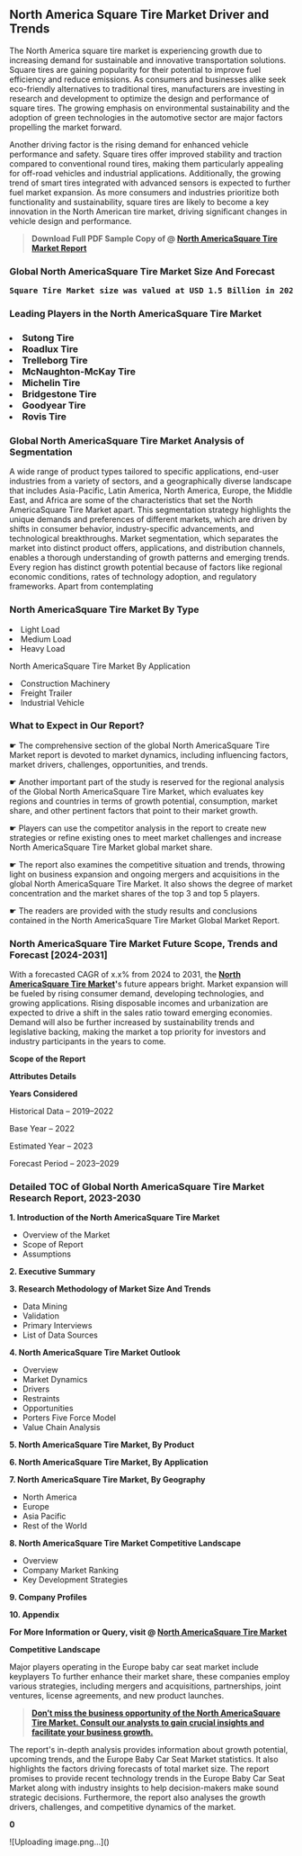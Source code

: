 <p> <h2>North America Square Tire Market Driver and Trends</h2><p>The North America square tire market is experiencing growth due to increasing demand for sustainable and innovative transportation solutions. Square tires are gaining popularity for their potential to improve fuel efficiency and reduce emissions. As consumers and businesses alike seek eco-friendly alternatives to traditional tires, manufacturers are investing in research and development to optimize the design and performance of square tires. The growing emphasis on environmental sustainability and the adoption of green technologies in the automotive sector are major factors propelling the market forward.</p><p>Another driving factor is the rising demand for enhanced vehicle performance and safety. Square tires offer improved stability and traction compared to conventional round tires, making them particularly appealing for off-road vehicles and industrial applications. Additionally, the growing trend of smart tires integrated with advanced sensors is expected to further fuel market expansion. As more consumers and industries prioritize both functionality and sustainability, square tires are likely to become a key innovation in the North American tire market, driving significant changes in vehicle design and performance.</p></p><blockquote id="" class=""><strong>Download Full PDF Sample Copy of @&nbsp;<a href="https://www.verifiedmarketreports.com/download-sample/?rid=279614&utm_source=GitHub-Jan&utm_medium=261" target="_blank">North AmericaSquare Tire Market Report</a>&nbsp;&nbsp;</strong></blockquote><h3 id="" class=""><strong>Global&nbsp;North AmericaSquare Tire Market Size And Forecast</strong></h3><pre class="reader-text-block__code-block"><strong>Square Tire Market size was valued at USD 1.5 Billion in 2022 and is projected to reach USD 3.2 Billion by 2030, growing at a CAGR of 10.2% from 2024 to 2030.</strong></pre><h3 id="" class="">Leading Players in the&nbsp;North AmericaSquare Tire Market</h3><h3 class=""></Li><Li>Sutong Tire</Li><Li> Roadlux Tire</Li><Li> Trelleborg Tire</Li><Li> McNaughton-McKay Tire</Li><Li> Michelin Tire</Li><Li> Bridgestone Tire</Li><Li> Goodyear Tire</Li><Li> Rovis Tire</h3><h3 id="" class="">Global&nbsp;North AmericaSquare Tire Market Analysis of Segmentation</h3><p id="" class="">A wide range of product types tailored to specific applications, end-user industries from a variety of sectors, and a geographically diverse landscape that includes Asia-Pacific, Latin America, North America, Europe, the Middle East, and Africa are some of the characteristics that set the North AmericaSquare Tire Market apart. This segmentation strategy highlights the unique demands and preferences of different markets, which are driven by shifts in consumer behavior, industry-specific advancements, and technological breakthroughs. Market segmentation, which separates the market into distinct product offers, applications, and distribution channels, enables a thorough understanding of growth patterns and emerging trends. Every region has distinct growth potential because of factors like regional economic conditions, rates of technology adoption, and regulatory frameworks. Apart from contemplating</p><h3 id="" class="">North AmericaSquare Tire Market&nbsp;By Type</h3><p></Li><Li>Light Load</Li><Li> Medium Load</Li><Li> Heavy Load</p><div class="" data-test-id=""><p>North AmericaSquare Tire Market&nbsp;By Application</p></div><p class=""></Li><Li>Construction Machinery</Li><Li> Freight Trailer</Li><Li> Industrial Vehicle</p><div class="" data-test-id=""><h3><span class="">What to Expect in Our Report?</span></h3></div><div class="" data-test-id=""><p><span class="">☛ The comprehensive section of the global North AmericaSquare Tire Market report is devoted to market dynamics, including influencing factors, market drivers, challenges, opportunities, and trends.</span></p></div><div class="" data-test-id=""><p><span class="">☛ Another important part of the study is reserved for the regional analysis of the Global North AmericaSquare Tire Market, which evaluates key regions and countries in terms of growth potential, consumption, market share, and other pertinent factors that point to their market growth.</span></p></div><div class="" data-test-id=""><p><span class="">☛ Players can use the competitor analysis in the report to create new strategies or refine existing ones to meet market challenges and increase North AmericaSquare Tire Market global market share.</span></p></div><div class="" data-test-id=""><p><span class="">☛ The report also examines the competitive situation and trends, throwing light on business expansion and ongoing mergers and acquisitions in the global North AmericaSquare Tire Market. It also shows the degree of market concentration and the market shares of the top 3 and top 5 players.</span></p></div><div class="" data-test-id=""><p><span class="">☛ The readers are provided with the study results and conclusions contained in the North AmericaSquare Tire Market Global Market Report.</span></p></div><div class="" data-test-id=""><h3><span class="">North AmericaSquare Tire Market Future Scope, Trends and Forecast [2024-2031]</span></h3></div><div class="" data-test-id=""><p><span class="">With a forecasted CAGR of x.x% from 2024 to 2031, the <strong><a href="https://www.verifiedmarketreports.com/download-sample/?rid=279614&utm_source=GitHub-Jan&utm_medium=261" target="_blank">North AmericaSquare Tire Market</a>'</strong>s future appears bright. Market expansion will be fueled by rising consumer demand, developing technologies, and growing applications. Rising disposable incomes and urbanization are expected to drive a shift in the sales ratio toward emerging economies. Demand will also be further increased by sustainability trends and legislative backing, making the market a top priority for investors and industry participants in the years to come.</span></p><p id="ember66" class="ember-view reader-text-block__paragraph"><strong>Scope of the Report</strong></p><p id="ember67" class="ember-view reader-text-block__paragraph"><strong>Attributes Details</strong></p><p id="ember68" class="ember-view reader-text-block__paragraph"><strong>Years Considered</strong></p><p id="ember69" class="ember-view reader-text-block__paragraph">Historical Data &ndash; 2019&ndash;2022</p><p id="ember70" class="ember-view reader-text-block__paragraph">Base Year &ndash; 2022</p><p id="ember71" class="ember-view reader-text-block__paragraph">Estimated Year &ndash; 2023</p><p id="ember72" class="ember-view reader-text-block__paragraph">Forecast Period &ndash; 2023&ndash;2029</p></div><h3 id="" class="">Detailed TOC of Global North AmericaSquare Tire Market Research Report, 2023-2030</h3><p id="" class=""><strong>1. Introduction of the North AmericaSquare Tire Market</strong></p><ul><li>Overview of the Market</li><li>Scope of Report</li><li>Assumptions</li></ul><p id="" class=""><strong>2. Executive Summary</strong></p><p id="" class=""><strong>3. Research Methodology of Market Size And Trends</strong></p><ul><li>Data Mining</li><li>Validation</li><li>Primary Interviews</li><li>List of Data Sources</li></ul><p id="" class=""><strong>4. North AmericaSquare Tire Market Outlook</strong></p><ul><li>Overview</li><li>Market Dynamics</li><li>Drivers</li><li>Restraints</li><li>Opportunities</li><li>Porters Five Force Model</li><li>Value Chain Analysis</li></ul><p id="" class=""><strong>5. North AmericaSquare Tire Market, By Product</strong></p><p id="" class=""><strong>6. North AmericaSquare Tire Market, By Application</strong></p><p id="" class=""><strong>7. North AmericaSquare Tire Market, By Geography</strong></p><ul><li>North America</li><li>Europe</li><li>Asia Pacific</li><li>Rest of the World</li></ul><p id="" class=""><strong>8. North AmericaSquare Tire Market Competitive Landscape</strong></p><ul><li>Overview</li><li>Company Market Ranking</li><li>Key Development Strategies</li></ul><p id="" class=""><strong>9. Company Profiles</strong></p><p id="" class=""><strong>10. Appendix</strong></p><p><strong>For More Information or Query, visit&nbsp;@ <a href="https://www.verifiedmarketreports.com/product/square-tire-market/" target="_blank">North AmericaSquare Tire Market</a></strong></p><p id="ember61" class="ember-view reader-text-block__paragraph"><strong>Competitive Landscape</strong></p><p id="ember62" class="ember-view reader-text-block__paragraph">Major players operating in the Europe baby car seat market include keyplayers To further enhance their market share, these companies employ various strategies, including mergers and acquisitions, partnerships, joint ventures, license agreements, and new product launches.</p><blockquote id="ember63" class="ember-view reader-text-block__blockquote"><strong><a href="https://www.verifiedmarketreports.com/download-sample/?rid=279614&utm_source=GitHub-Jan&utm_medium=261" target="_blank">Don&rsquo;t miss the business opportunity of the North AmericaSquare Tire Market. Consult our analysts to gain crucial insights and facilitate your business growth.</a></strong></blockquote><p id="ember64" class="ember-view reader-text-block__paragraph">The report's in-depth analysis provides information about growth potential, upcoming trends, and the Europe Baby Car Seat Market statistics. It also highlights the factors driving forecasts of total market size. The report promises to provide recent technology trends in the Europe Baby Car Seat Market along with industry insights to help decision-makers make sound strategic decisions. Furthermore, the report also analyses the growth drivers, challenges, and competitive dynamics of the market.</p><p class="ember-view reader-text-block__paragraph"><strong>0</strong></p>
![Uploading image.png…]()
